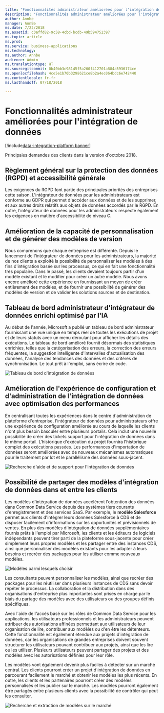 ```yaml
---
title: "Fonctionnalités administrateur améliorées pour l'intégration de données"
description: "Fonctionnalités administrateur améliorées pour l'intégration de données"
author: Annbe
manager: AnnBe
ms.date: 7/22/2018
ms.assetid: c3affd82-9c58-4cbd-bcdb-49b594752397
ms.topic: article
ms.prod: 
ms.service: business-applications
ms.technology: 
ms.author: Annbe
audience: Admin
ms.translationtype: HT
ms.sourcegitcommit: 0b40bb3c98145f5a260f412701a884a5936174ce
ms.openlocfilehash: 4ce5e1b70b3298621ce8b2a4ec064bdc6e742440
ms.contentlocale: fr-fr
ms.lasthandoff: 07/18/2018

---
```

#  <a name="enhanced-administrator-capabilities-for-data-integration"></a>Fonctionnalités administrateur améliorées pour l'intégration de données

[!include[data-integration-platform banner](../includes/data-integration-platform.md)]




Principales demandes des clients dans la version d'octobre 2018.

   ## <a name="general-data-protection-regulation-gdpr-and-accessibility-general"></a>Règlement général sur la protection des données (RGPD) et accessibilité générale
   
   Les exigences du RGPD font partie des principales priorités des entreprises cette saison. L'intégrateur de données pour les administrateurs est conforme au GDPR qui permet d'accéder aux données et de les supprimer, et aux autres droits relatifs aux objets de données accordés par le RGPD.
En outre, l'intégrateur de données pour les administrateurs respecte également les exigences en matière d'accessibilité de niveau C.

   ## <a name="improving-ability-to-customize-and-version-templates"></a>Amélioration de la capacité de personnalisation et de générer des modèles de version 
   
   Nous comprenons que chaque entreprise est différente. Depuis le lancement de l'intégrateur de données pour les administrateurs, la majorité de nos clients a exploité la possibilité de personnaliser les modèles à des fins d'intégration basée sur les processus, ce qui en fait une fonctionnalité très populaire. Dans le passé, les clients devaient toujours partir d'un modèle existant et le modifier pour créer un autre modèle. Nous avons encore amélioré cette expérience en fournissant un moyen de créer entièrement des modèles, et de fournir une possibilité de générer des modèles de version et de valider les solutions sources et de destination.

   ## <a name="a-richer-data-integrator-admin-dashboard-powered-by-ai"></a>Tableau de bord administrateur d'intégrateur de données enrichi optimisé par l'IA
   
   Au début de l'année, Microsoft a publié un tableau de bord administrateur fournissant une vue unique en temps réel de toutes les exécutions de projet et de leurs statuts avec un menu déroulant pour afficher les détails des exécutions. Le tableau de bord amélioré fournit désormais des statistiques enrichies, telles que la catégorisation des erreurs, la correction des erreurs fréquentes, la suggestion intelligente d'intervalles d'actualisation des données, l'analyse des tendances des données et des critères de synchronisation. Le tout prêt à l'emploi, sans écrire de code.

   ![](media/data-integration-capability-admins-1.png "Tableau de bord d'intégration de données") <!-- picture -->


   ## <a name="improved-data-integration-setup-and-administration-experience-with-performance-improvements"></a>Amélioration de l'expérience de configuration et d'administration de l'intégration de données avec optimisation des performances
   
   En centralisant toutes les expériences dans le centre d'administration de plateforme d'entreprise, l'intégrateur de données pour administrateurs offre une expérience de configuration améliorée au cours de laquelle les clients n'ont plus besoin basculer entre plusieurs portails. Cela inclut une nouvelle possibilité de créer des tickets support pour l'intégration de données dans le même portail. L'historique d'exécution du projet fournira l'historique complet des exécutions passées. Les performances d'importation de données seront améliorées avec de nouveaux mécanismes automatiques pour le traitement par lot et le parallélisme des données sous-jacent.

   ![](media/data-integration-capability-admins-2.png "Recherche d'aide et de support pour l'intégration de données") <!-- picture -->

<a name="templates"></a>
   ## <a name="ability-to-share-data-integration-templates-within-and-across-tenants"></a>Possibilité de partager des modèles d'intégration de données dans et entre les clients 
   
   Les modèles d'intégration de données accélèrent l'obtention des données dans Common Data Service depuis des systèmes tiers courants d'enregistrement et des services SaaS. Par exemple, le **modèle Salesforce** permet aux clients d'intégrer leurs données Salesforce à CDS et de disposer facilement d'informations sur les opportunités et prévisionnels de ventes. En plus des modèles d'intégration de données supplémentaires fournis prêts à l'emploi par Microsoft, les clients et les éditeurs de logiciels indépendants peuvent tirer parti de la plateforme sous-jacente pour créer simplement leurs propres modèles et les partager entre des instances CDS, ainsi que personnaliser des modèles existants pour les adapter à leurs besoins et recréer des packages pour les utiliser comme nouveaux modèles.

   ![](media/6-1.png "Modèles parmi lesquels choisir") <!-- picture -->


   Les consultants peuvent personnaliser les modèles, ainsi que recréer des packages pour les réutiliser dans plusieurs instances de CDS sans devoir répéter le processus. La collaboration et la distribution dans des organisations d'entreprise plus importantes sont prises en charge par le biais du partage des modèles avec des utilisateurs ou des groupes définis spécifiques.

   Avec l'aide de l'accès basé sur les rôles de Common Data Service pour les applications, les utilisateurs professionnels et les administrateurs peuvent attribuer des autorisations affinées permettant aux utilisateurs de leur organisation de lire, contribuer aux modèles ou d'en être les détenteurs. Cette fonctionnalité est également étendue aux projets d'intégration de données, car les organisations de grandes entreprises doivent souvent structurer les utilisateurs pouvant contribuer aux projets, ainsi que les lire ou les utiliser. Plusieurs utilisateurs peuvent partager des projets et des modèles avec les autorisations définies pour leur rôle.

   Les modèles vont également devenir plus faciles à détecter sur un marché central.
Les clients pourront créer un projet d'intégration de données en parcourant facilement le marché et obtenir les modèles les plus récents. En outre, les clients et les partenaires pourront créer des modèles personnalisés et les publier sur le marché.
Les modèles pourront également être partagés entre plusieurs clients avec la possibilité de contrôler qui peut les consulter.

   ![](media/6-2.png "Recherche et extraction de modèles sur le marché") <!-- picture -->

